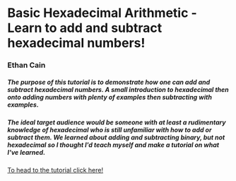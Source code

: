 # Basic Hexadecimal Arithmetic - Learn to add and subtract hexadecimal numbers!
### Ethan Cain
##### The purpose of this tutorial is to demonstrate how one can add and subtract hexadecimal numbers. A small introduction to hexadecimal then onto adding numbers with plenty of examples then subtracting with examples.
##### The ideal target audience would be someone with at least a rudimentary knowledge of hexadecimal who is still unfamiliar with how to add or subtract them. We learned about adding and subtracting binary, but not hexadecimal so I thought I'd teach myself and make a tutorial on what I've learned.

[To head to the tutorial click here!](tutorial)
